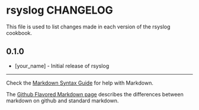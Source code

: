 # rsyslog CHANGELOG

This file is used to list changes made in each version of the rsyslog cookbook.

## 0.1.0
- [your_name] - Initial release of rsyslog

- - -
Check the [Markdown Syntax Guide](http://daringfireball.net/projects/markdown/syntax) for help with Markdown.

The [Github Flavored Markdown page](http://github.github.com/github-flavored-markdown/) describes the differences between markdown on github and standard markdown.
